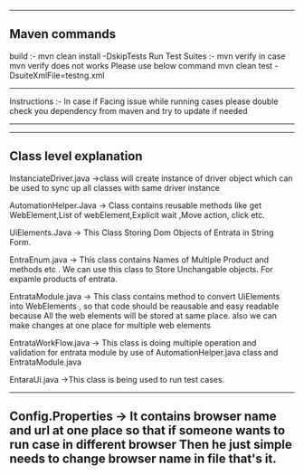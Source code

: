 ******************************************************************************************************************************
Maven commands
--------------------------------------------------------------------------------------------------------------------------------------------
build :- mvn clean install -DskipTests
Run Test Suites :- mvn verify
in case mvn verify does not works Please use below command
mvn clean test -DsuiteXmlFile=testng.xml
_____________________________________________________________________________________________________________________________________________
Instructions :-  In case if Facing issue while running cases please double check you dependency from maven
and try to update if needed
_____________________________________________________________________________________________________________________________________________

________________________________________________________________________________________________________________________
Class level explanation
----------------------------------------------------------------------------------------------------------------------------
InstanciateDriver.java ->class will create instance of driver object which can be used to sync up all
classes with same driver instance

AutomationHelper.Java -> Class contains reusable methods like get WebElement,List of webElement,Explicit wait
,Move action, click etc.

UiElements.Java -> This Class Storing Dom Objects of Entrata in String Form.

EntraEnum.java -> This class contains Names of Multiple Product and methods etc . We can use this class
to Store Unchangable objects. For expamle products of entrata.

EntrataModule.java -> This class contains method to convert UiElements into WebElements , so that code should 
be reausable and easy readable because All the web elements will be stored at same place. also we can
make changes at one place for multiple web elements

EntrataWorkFlow.java -> This class is doing multiple operation and validation for entrata module by use of 
AutomationHelper.java class and EntrataModule.java

EntaraUi.java ->This class is being used to run test cases.

______________________________________________________________________________________________________________________________________
Config.Properties -> It contains browser name and url at one place so that if someone wants to run case in different browser
Then he just simple needs to change browser name in file that's it.
----------------------------------------------------------------------------------------------------------------------------------------


